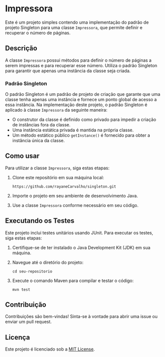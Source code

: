 # Impressora

Este é um projeto simples contendo uma implementação do padrão de projeto Singleton para uma classe `Impressora`, que permite definir e recuperar o número de páginas.

## Descrição

A classe `Impressora` possui métodos para definir o número de páginas a serem impressas e para recuperar esse número. Utiliza o padrão Singleton para garantir que apenas uma instância da classe seja criada.

### Padrão Singleton

O padrão Singleton é um padrão de projeto de criação que garante que uma classe tenha apenas uma instância e fornece um ponto global de acesso a essa instância. Na implementação deste projeto, o padrão Singleton é aplicado à classe `Impressora` da seguinte maneira:

- O construtor da classe é definido como privado para impedir a criação de instâncias fora da classe.
- Uma instância estática privada é mantida na própria classe.
- Um método estático público `getInstance()` é fornecido para obter a instância única da classe.

## Como usar

Para utilizar a classe `Impressora`, siga estas etapas:

1. Clone este repositório em sua máquina local:

    ```
    https://github.com/rayaneCarvalho/singleton.git
    ```

2. Importe o projeto em seu ambiente de desenvolvimento Java.

3. Use a classe `Impressora` conforme necessário em seu código.

## Executando os Testes

Este projeto inclui testes unitários usando JUnit. Para executar os testes, siga estas etapas:

1. Certifique-se de ter instalado o Java Development Kit (JDK) em sua máquina.

2. Navegue até o diretório do projeto:

    ```
    cd seu-repositorio
    ```

3. Execute o comando Maven para compilar e testar o código:

    ```
    mvn test
    ```

## Contribuição

Contribuições são bem-vindas! Sinta-se à vontade para abrir uma issue ou enviar um pull request.

## Licença

Este projeto é licenciado sob a [MIT License](LICENSE).

